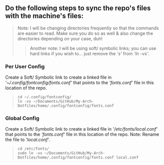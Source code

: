 ## Do the following steps to sync the repo's files with the machine's files:

> Note: I will be changing directories frequently so that the commands are easier to read. Make sure you do so as well & also change the directories depending on your case, duh!
>
> > Another note: I will be using soft/ symbolic links; you can use hard links if you wish to... just remove the _'s'_ from _'ln -vs'_.

### Per User Config

Create a Soft/ Symbolic link to create a linked file in _'~/.config/fontconfig/fonts.conf'_ that points to the _'fonts.conf'_ file in this location of the repo.

> `cd ~/.config/fontconfig/`  
> `ln -vs ~/Documents/GitHub/My-Arch-Dotfiles/home/.config/fontconfig/fonts.conf`

### Global Config

Create a Soft/ Symbolic link to create a linked file in _'/etc/fonts/local.conf'_ that points to the _'fonts.conf'_ file in this location of the repo. Note: Rename the file to _'local.conf'_.

> `cd /etc/fonts/`  
> `sudo ln -vs ~/Documents/GitHub/My-Arch-Dotfiles/home/.config/fontconfig/fonts.conf local.conf`
